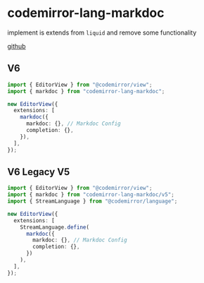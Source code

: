 # codemirror-lang-markdoc

implement is extends from `liquid` and remove some functionality

[github](https://github.com/krist7599555/codemirror-lang-markdoc)

## V6

```typescript
import { EditorView } from "@codemirror/view";
import { markdoc } from "codemirror-lang-markdoc";

new EditorView({
  extensions: [
    markdoc({
      markdoc: {}, // Markdoc Config
      completion: {},
    }),
  ],
});
```

## V6 Legacy V5

```typescript
import { EditorView } from "@codemirror/view";
import { markdoc } from "codemirror-lang-markdoc/v5";
import { StreamLanguage } from "@codemirror/language";

new EditorView({
  extensions: [
    StreamLanguage.define(
      markdoc({
        markdoc: {}, // Markdoc Config
        completion: {},
      })
    ),
  ],
});
```
